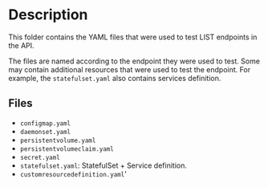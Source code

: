 # Description

This folder contains the YAML files that were used to test LIST endpoints in the API.

The files are named according to the endpoint they were used to test. Some may contain additional resources that were used to test the endpoint. For example, the `statefulset.yaml` also contains services definition.

## Files

- `configmap.yaml`
- `daemonset.yaml`
- `persistentvolume.yaml`
- `persistentvolumeclaim.yaml`
- `secret.yaml`
- `statefulset.yaml`: StatefulSet + Service definition.
- `customresourcedefinition.yaml`'